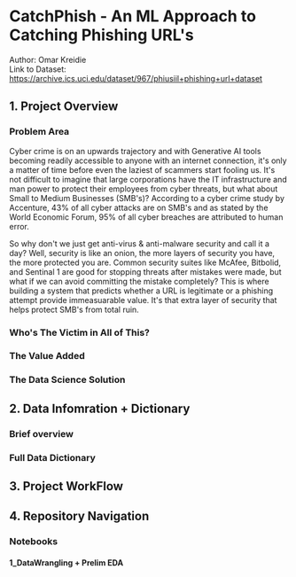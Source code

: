# CatchPhish - An ML Approach to Catching Phishing URL's 
Author: Omar Kreidie
<br>Link to Dataset: https://archive.ics.uci.edu/dataset/967/phiusiil+phishing+url+dataset

## 1. Project Overview 
### Problem Area
Cyber crime is on an upwards trajectory and with Generative AI tools becoming readily accessible to anyone with an internet connection, it's only a matter of time before even the laziest of scammers start fooling us. It's not difficult to imagine that large corporations have the IT infrastructure and man power to protect their employees from cyber threats, but what about Small to Medium Businesses (SMB's)? According to a cyber crime study by Accenture, 43% of all cyber attacks are on SMB's and as stated by the World Economic Forum, 95% of all cyber breaches are attributed to human error. 

So why don't we just get anti-virus & anti-malware security and call it a day? Well, security is like an onion, the more layers of security you have, the more protected you are. Common security suites like McAfee, Bitbolid, and Sentinal 1 are good for stopping threats after mistakes were made, but what if we can avoid committing the mistake completely? This is where building a system that predicts whether a URL is legitimate or a phishing attempt provide immeasuarable value. It's that extra layer of security that helps protect SMB's from total ruin. 
### Who's The Victim in All of This? 

### The Value Added 

### The Data Science Solution

## 2. Data Infomration + Dictionary
### Brief overview

### Full Data Dictionary

## 3. Project WorkFlow

## 4. Repository Navigation
### Notebooks

#### 1_DataWrangling + Prelim EDA
